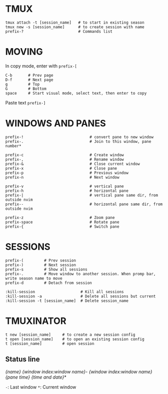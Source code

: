 # TMUX

```
tmux attach -t [session_name]   # to start in existing season
tmux new -s [session_name]      # to create session with name
prefix-?                        # Commands list
```

# MOVING

In copy mode, enter with `prefix-[`
```
C-b       # Prev page
D-f       # Next page
g         # Top
G         # Bottom
space     # Start visual mode, select text, then enter to copy
```
Paste text `prefix-]`

# WINDOWS AND PANES

```
prefix-!                             # convert pane to new window
prefix-.                             # Join to this window, pane number*

prefix-c                             # Create window
prefix-,                             # Rename window
prefix-&                             # Close current window
prefix-x                             # Close pane
prefix-p                             # Previous window
prefix-n                             # Next window

prefix-v                             # vertical pane
prefix-h                             # horizontal pane
prefix-|                             # vertical pane same dir, from outside nvim
prefix--                             # horizontal pane same dir, from outside nvim

prefix-z                             # Zoom pane
prefix-space                         # Rotate pane
prefix-{                             # Switch pane
```

# SESSIONS

```
prefix-(         # Prev session
prefix-)         # Next session
prefix-s         # Show all sessions
prefix-.         # Move window to another session. When promp bar, write season name to move
prefix-d         # Detach from session

:kill-session                    # Kill all sessions
:kill-session -a                 # Delete all sessions but current
:kill-session -t [session_name]  # Delete session_name
```

# TMUXINATOR

```
t new [session_name]     # to create a new session config
t open [session_name]    # to open an existing session config
t [session_name]         # open session
```


## Status line

**{name} {window index:window name}- {window index:window name}*    {pane time} {time and date}**

`-`: Last window
`*`: Current window


